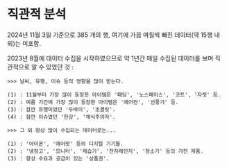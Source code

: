 # 직관적 분석
2024년 11월 3일 기준으로 385 개의 행, 여기에 가끔 며칠씩 빠진 데이터(약 15행 내외)는 미포함.

2023년 8월에 데이터 수집을 시작하였으므로 약 1년간 매일 수집된 데이터를 보며 직관적으로 알 수 있었던 것 :
```
>>> 날씨, 유행, 이슈 등의 영향을 많이 받는다.

(1) : 11월부터 가장 많이 등장한 아이템은 '패딩', '노스페이스', '코트', '자켓' 등.
(2) : 여름 기간에 가장 많이 등장한 아이템은 '에어컨', '선풍기' 등.
(3) : 잠깐 유행이었던 '두바이', '초콜릿'.
(4) : 잠깐 이슈였던 '한강', '채식주의자'.
```

```
>>> 그 외 항상 많이 수집되는 데이터로는...

(1) : '아이폰', '에어팟' 등의 디지털 기기들.
(2) : '냉장고', '모니터', '제습기', '전자레인지', '청소기' 등의 가전 제품.
(3) : 항상 수요과 공급이 있는 '상품권'. 
```
